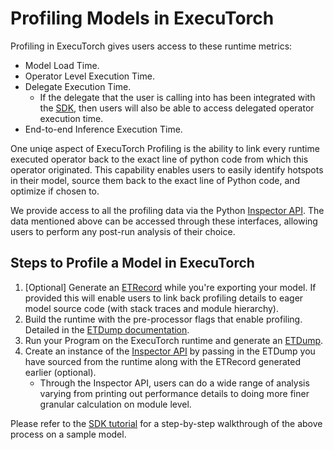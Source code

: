 # Profiling Models in ExecuTorch

Profiling in ExecuTorch gives users access to these runtime metrics:
- Model Load Time.
- Operator Level Execution Time.
- Delegate Execution Time.
  - If the delegate that the user is calling into has been integrated with the [SDK](./sdk-delegate-integration.md), then users will also be able to access delegated operator execution time.
- End-to-end Inference Execution Time.

One uniqe aspect of ExecuTorch Profiling is the ability to link every runtime executed operator back to the exact line of python code from which this operator originated. This capability enables users to easily identify hotspots in their model, source them back to the exact line of Python code, and optimize if chosen to.

We provide access to all the profiling data via the Python [Inspector API](./sdk-inspector.rst). The data mentioned above can be accessed through these interfaces, allowing users to perform any post-run analysis of their choice.

## Steps to Profile a Model in ExecuTorch

1. [Optional] Generate an [ETRecord](./sdk-etrecord.rst) while you're exporting your model. If provided this will enable users to link back profiling details to eager model source code (with stack traces and module hierarchy).
2.  Build the runtime with the pre-processor flags that enable profiling. Detailed in the [ETDump documentation](./sdk-etdump.md).
3.  Run your Program on the ExecuTorch runtime and generate an [ETDump](./sdk-etdump.md).
4. Create an instance of the [Inspector API](./sdk-inspector.rst) by passing in the ETDump you have sourced from the runtime along with the ETRecord generated earlier (optional).
    - Through the Inspector API, users can do a wide range of analysis varying from printing out performance details to doing more finer granular calculation on module level.


Please refer to the [SDK tutorial](./tutorials/sdk-integration-tutorial.rst) for a step-by-step walkthrough of the above process on a sample model.
